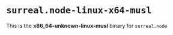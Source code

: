 # `surreal.node-linux-x64-musl`

This is the **x86_64-unknown-linux-musl** binary for `surreal.node`
